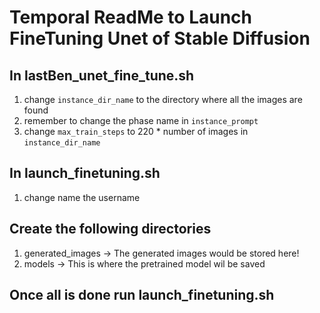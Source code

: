 # Temporal ReadMe to Launch FineTuning Unet of Stable Diffusion

## In lastBen_unet_fine_tune.sh
1. change `instance_dir_name` to the directory where all the images are found
2. remember to change the phase name in `instance_prompt`
3. change `max_train_steps` to 220 * number of images in `instance_dir_name`

## In launch_finetuning.sh
1. change name the username 

## Create the following directories
1. generated_images -> The generated images would be stored here!
2. models -> This is where the pretrained model wil be saved

## Once all is done run launch_finetuning.sh